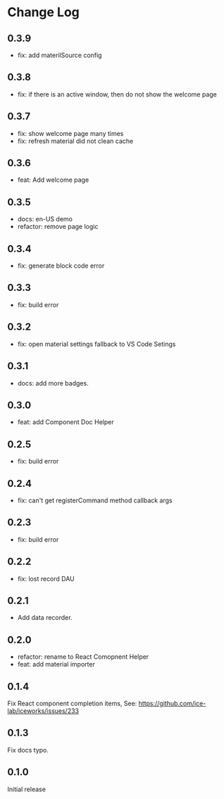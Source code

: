 # Change Log

## 0.3.9

- fix: add materilSource config

## 0.3.8

- fix: if there is an active window, then do not show the welcome page

## 0.3.7

- fix: show welcome page many times
- fix: refresh material did not clean cache

## 0.3.6

- feat: Add welcome page

## 0.3.5

- docs: en-US demo
- refactor: remove page logic

## 0.3.4

- fix: generate block code error

## 0.3.3

- fix: build error

## 0.3.2

- fix: open material settings fallback to VS Code Setings

## 0.3.1

- docs: add more badges.

## 0.3.0

- feat: add Component Doc Helper

## 0.2.5

- fix: build error

## 0.2.4

- fix: can't get registerCommand method callback args

## 0.2.3

- fix: build error

## 0.2.2

- fix: lost record DAU

## 0.2.1

- Add data recorder.

## 0.2.0

- refactor: rename to React Comopnent Helper
- feat: add material importer

## 0.1.4

Fix React component completion items, See: https://github.com/ice-lab/iceworks/issues/233

## 0.1.3

Fix docs typo.

## 0.1.0

Initial release
